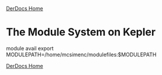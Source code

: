 [DerDocs Home](https://github.com/mcsimenc/DerLab/blob/master/DerDocsHome.md)

# The Module System on Kepler

module avail
export MODULEPATH=/home/mcsimenc/modulefiles:$MODULEPATH

[DerDocs Home](https://github.com/mcsimenc/DerLab/blob/master/DerDocsHome.md)
